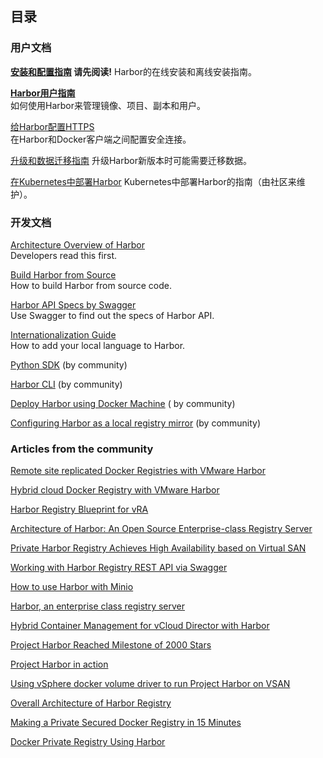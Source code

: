 ## 目录

### 用户文档

**[安装和配置指南](installation_guide.md)
请先阅读!**
Harbor的在线安装和离线安装指南。

**[Harbor用户指南](user_guide.md)**  
如何使用Harbor来管理镜像、项目、副本和用户。

[给Harbor配置HTTPS](configure_https.md)  
在Harbor和Docker客户端之间配置安全连接。

[升级和数据迁移指南](migration_guide.md)
升级Harbor新版本时可能需要迁移数据。

[在Kubernetes中部署Harbor](kubernetes_deployment.md)
Kubernetes中部署Harbor的指南（由社区来维护）。

### 开发文档

[Architecture Overview of Harbor](https://github.com/vmware/harbor/wiki/Architecture-Overview-of-Harbor)  
Developers read this first.

[Build Harbor from Source](compile_guide.md)  
How to build Harbor from source code.

[Harbor API Specs by Swagger](configure_swagger.md)  
Use Swagger to find out the specs of Harbor API.

[Internationalization Guide](developer_guide_i18n.md)  
How to add your local language to Harbor.

[Python SDK](../contrib/sdk/harbor-py) (by community)

[Harbor CLI](https://github.com/int32bit/harborclient) (by community)

[Deploy Harbor using Docker Machine](../contrib/deploying_using_docker_machine.md) ( by community)

[Configuring Harbor as a local registry mirror](../contrib/Configure_mirror.md) (by community)

### Articles from the community

[Remote site replicated Docker Registries with VMware Harbor](http://www.vmtocloud.com/remote-site-replicated-docker-registries-with-vmware-harbor/)

[Hybrid cloud Docker Registry with VMware Harbor](http://www.vmtocloud.com/hybrid-cloud-docker-registry-with-vmware-harbor/)

[Harbor Registry Blueprint for vRA](http://www.vmtocloud.com/harbor-registry-blueprint-is-here/)

[Architecture of Harbor: An Open Source Enterprise-class Registry Server](http://www.think-foundry.com/architecture-of-harbor-an-open-source-enterprise-class-registry-server/)

[Private Harbor Registry Achieves High Availability based on Virtual SAN](http://www.think-foundry.com/private-docker-registry-harbor-achieves-ha-based-on-virtual-san/)

[Working with Harbor Registry REST API via Swagger](http://www.think-foundry.com/working-with-harbor-registry-rest-api-via-swagger/)

[How to use Harbor with Minio](https://blog.minio.io/how-to-use-vmware-harbor-with-minio-c07a5c4ae31b)

[Harbor, an enterprise class registry server](https://vorcunus.blog/2017/03/11/harbor-an-enterprise-class-registry-server/)

[Hybrid Container Management for vCloud Director with Harbor](https://blogs.vmware.com/vcat/2017/03/hybrid-container-management-vcloud-director-vmware-harbor.html)

[Project Harbor Reached Milestone of 2000 Stars](http://www.think-foundry.com/project-harbor-reaches-milestone-2000-stars-github/)

[Project Harbor in action](http://cormachogan.com/2016/08/05/project-harbor-action/)

[Using vSphere docker volume driver to run Project Harbor on VSAN](http://cormachogan.com/2016/07/29/using-vsphere-docker-volume-driver-run-project-harbor-vsan/)

[Overall Architecture of Harbor Registry](http://www.compare-review-information.com/overall-architecture-of-harbor-registry/)

[Making a Private Secured Docker Registry in 15 Minutes](http://alexanderzeitler.com/articles/deploying-a-private-secured-docker-registry-within-15-minutes/)

[Docker Private Registry Using Harbor](https://blog.imaginea.com/docker-private-registry-using-harbor-2/)
